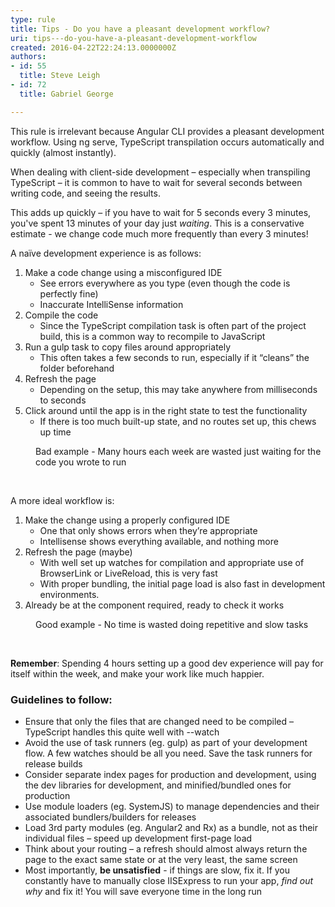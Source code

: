 ```yaml
---
type: rule
title: Tips - Do you have a pleasant development workflow?
uri: tips---do-you-have-a-pleasant-development-workflow
created: 2016-04-22T22:24:13.0000000Z
authors:
- id: 55
  title: Steve Leigh
- id: 72
  title: Gabriel George

---
```




<span class='intro'> <p><span class="ssw15-rteStyle-Highlight">This rule is irrelevant because Angular CLI provides a pleasant development workflow. Using ng serve, TypeScript transpilation occurs automatically and quickly (almost instantly).</span></p><p>When dealing with client-side development – especially when transpiling TypeScript – it is common to have to wait for several seconds between writing code, and seeing the results.<br></p><p>This adds up quickly – if you have to wait for 5 seconds every 3 minutes, you've spent 13 minutes of your day just <em>waiting</em>. This is a conservative estimate - we change code much more frequently than every 3 minutes!</p> </span>

<p>A naïve development experience is as follows&#58;</p><div class="greyBox"><ol><li>Make a code change using a misconfigured IDE<ul><li>See errors everywhere as you type (even though the code is perfectly fine)</li><li>Inaccurate IntelliSense information</li></ul></li><li>Compile the code<ul><li>Since the TypeScript compilation task is often part of the project build, this is a common way to recompile to JavaScript</li></ul></li><li>Run a gulp task to copy files around appropriately<ul><li>This often takes a few seconds to run, especially if it “cleans” the folder beforehand</li></ul></li><li>Refresh the page<ul><li>Depending on the setup, this may take anywhere from&#160;milliseconds to seconds</li></ul></li><li>Click around until the app is in the right state to test the functionality<ul><li>If there is too much built-up state, and no routes set up, this chews up time</li></ul></li></ol></div><div><dd class="ssw15-rteElement-FigureBad"> Bad example - Many hours each week are wasted just waiting for the code you wrote to run&#160;</dd><p><br></p><p>A more ideal workflow is&#58;<br></p><div class="greyBox"><ol><li>Make the change using a properly configured IDE<ul><li>One that only shows errors when they’re appropriate<br></li><li>Intellisense shows everything available, and nothing more</li></ul></li><li>Refresh the page (maybe)<ul><li>With well set up watches for compilation&#160;and appropriate use of BrowserLink or LiveReload, this is very fast</li><li>With proper bundling, the initial page load is also fast in development environments.</li></ul></li><li>Already be at the component required, ready to check it works</li></ol></div><dd class="ssw15-rteElement-FigureGood"> Good example - No time is wasted doing repetitive and slow tasks </dd><p> 
      <strong> <br></strong></p><p>
      <strong> Remember</strong>&#58; Spending 4 hours setting up a good dev experience will pay for itself within the week, and make your work like much happier.</p><h3>Guidelines to follow&#58;</h3><ul><li>Ensure that only the files that are changed need to be compiled – TypeScript handles this quite well with --watch</li><li>Avoid the use of task runners (eg. gulp) as part of your development flow. A few watches should be all you need. Save the task runners for release builds</li><li>Consider separate index pages for production and development, using the dev libraries for development, and minified/bundled ones for production</li><li>Use module loaders (eg. SystemJS) to manage dependencies&#160;and their associated bundlers/builders for releases</li><li>Load 3rd party modules (eg. Angular2 and Rx) as a bundle, not as their individual files – speed up development first-page load</li><li>Think about your routing – a refresh should almost always return the page to the exact same state or at the very least, the same screen</li><li>Most importantly, <strong>be unsatisfied</strong> - if things are slow, fix it. If you constantly have to manually close IISExpress to run your app, <em>find out why</em> and fix it! You will save everyone time in the long run​<br></li></ul>​</div>


